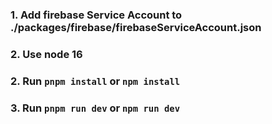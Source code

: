 
### 1. Add firebase Service Account to ./packages/firebase/firebaseServiceAccount.json
### 2. Use node 16
### 2. Run `pnpm install` or `npm install`
### 3. Run `pnpm run dev` or `npm run dev`